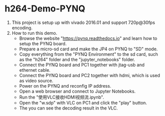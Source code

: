 # h264-Demo-PYNQ

1. This project is setup up with vivado 2016.01 and support 720p@30fps encoding.
2. How to run this demo.
	- Browse the website "https://pynq.readthedocs.io" and learn how to setup the PYNQ board.
	- Prepare a micro-sd card and make the JP4 on PYNQ to "SD" mode. 
	- Copy everything from the "PYNQ Environment" to the sd card, such as the "h264" folder and the "jupyter_notebooks" folder.
	- Connect the PYNQ board and PC1 together with jtag-usb and ethernet cable.
	- Connect the PYNQ board and PC2 together with hdmi, which is used as video source.
	- Power on the PYNQ and reconfig IP address.
	- Open a web browser and connect to Jupyter Notebooks.
	- Run the "使用VLC接收HDMI视频流.ipynb".
	- Open the "w.sdp" with VLC on PC1 and click the "play" button.
	- The you can see the decoding result in the VLC.

	
